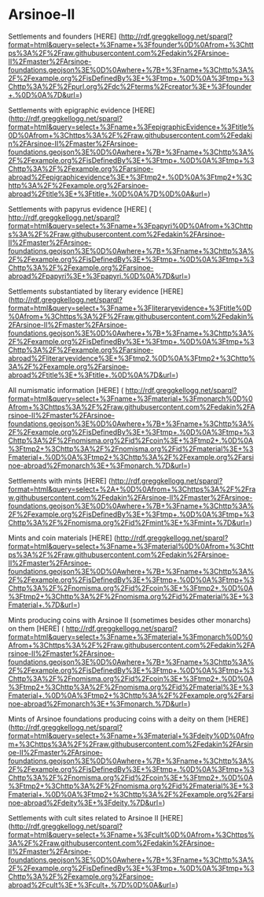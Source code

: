 Arsinoe-II
==========

Settlements and founders [HERE] (http://rdf.greggkellogg.net/sparql?format=html&query=select+%3Fname+%3Ffounder%0D%0Afrom+%3Chttps%3A%2F%2Fraw.githubusercontent.com%2Fedakin%2FArsinoe-II%2Fmaster%2FArsinoe-foundations.geojson%3E%0D%0Awhere+%7B+%3Fname+%3Chttp%3A%2F%2Fexample.org%2FisDefinedBy%3E+%3Ftmp+.%0D%0A%3Ftmp+%3Chttp%3A%2F%2Fpurl.org%2Fdc%2Fterms%2Fcreator%3E+%3Ffounder+.%0D%0A%7D&url=)

Settlements with epigraphic evidence [HERE] (http://rdf.greggkellogg.net/sparql?format=html&query=select+%3Fname+%3FepigraphicEvidence+%3Ftitle%0D%0Afrom+%3Chttps%3A%2F%2Fraw.githubusercontent.com%2Fedakin%2FArsinoe-II%2Fmaster%2FArsinoe-foundations.geojson%3E%0D%0Awhere+%7B+%3Fname+%3Chttp%3A%2F%2Fexample.org%2FisDefinedBy%3E+%3Ftmp+.%0D%0A%3Ftmp+%3Chttp%3A%2F%2Fexample.org%2Farsinoe-abroad%2Fepigraphicevidence%3E+%3Ftmp2+.%0D%0A%3Ftmp2+%3Chttp%3A%2F%2Fexample.org%2Farsinoe-abroad%2Ftitle%3E+%3Ftitle+.%0D%0A%7D%0D%0A&url=)

Settlements with papyrus evidence [HERE] ( http://rdf.greggkellogg.net/sparql?format=html&query=select+%3Fname+%3Fpapyri%0D%0Afrom+%3Chttps%3A%2F%2Fraw.githubusercontent.com%2Fedakin%2FArsinoe-II%2Fmaster%2FArsinoe-foundations.geojson%3E%0D%0Awhere+%7B+%3Fname+%3Chttp%3A%2F%2Fexample.org%2FisDefinedBy%3E+%3Ftmp+.%0D%0A%3Ftmp+%3Chttp%3A%2F%2Fexample.org%2Farsinoe-abroad%2Fpapyri%3E+%3Fpapyri.%0D%0A%7D&url=)

Settlements substantiated by literary evidence [HERE] (http://rdf.greggkellogg.net/sparql?format=html&query=select+%3Fname+%3Fliteraryevidence+%3Ftitle%0D%0Afrom+%3Chttps%3A%2F%2Fraw.githubusercontent.com%2Fedakin%2FArsinoe-II%2Fmaster%2FArsinoe-foundations.geojson%3E%0D%0Awhere+%7B+%3Fname+%3Chttp%3A%2F%2Fexample.org%2FisDefinedBy%3E+%3Ftmp+.%0D%0A%3Ftmp+%3Chttp%3A%2F%2Fexample.org%2Farsinoe-abroad%2Fliteraryevidence%3E+%3Ftmp2.%0D%0A%3Ftmp2+%3Chttp%3A%2F%2Fexample.org%2Farsinoe-abroad%2Ftitle%3E+%3Ftitle+.%0D%0A%7D&url=)

All numismatic information [HERE] ( http://rdf.greggkellogg.net/sparql?format=html&query=select+%3Fname+%3Fmaterial+%3Fmonarch%0D%0Afrom+%3Chttps%3A%2F%2Fraw.githubusercontent.com%2Fedakin%2FArsinoe-II%2Fmaster%2FArsinoe-foundations.geojson%3E%0D%0Awhere+%7B+%3Fname+%3Chttp%3A%2F%2Fexample.org%2FisDefinedBy%3E+%3Ftmp+.%0D%0A%3Ftmp+%3Chttp%3A%2F%2Fnomisma.org%2Fid%2Fcoin%3E+%3Ftmp2+.%0D%0A%3Ftmp2+%3Chttp%3A%2F%2Fnomisma.org%2Fid%2Fmaterial%3E+%3Fmaterial+.%0D%0A%3Ftmp2+%3Chttp%3A%2F%2Fexample.org%2Farsinoe-abroad%2Fmonarch%3E+%3Fmonarch.%7D&url=)

Settlements with mints [HERE] (http://rdf.greggkellogg.net/sparql?format=html&query=select+%2A+%0D%0Afrom+%3Chttps%3A%2F%2Fraw.githubusercontent.com%2Fedakin%2FArsinoe-II%2Fmaster%2FArsinoe-foundations.geojson%3E%0D%0Awhere+%7B+%3Fname+%3Chttp%3A%2F%2Fexample.org%2FisDefinedBy%3E+%3Ftmp+.%0D%0A%3Ftmp+%3Chttp%3A%2F%2Fnomisma.org%2Fid%2Fmint%3E+%3Fmint+%7D&url=)

Mints and coin materials [HERE] (http://rdf.greggkellogg.net/sparql?format=html&query=select+%3Fname+%3Fmaterial%0D%0Afrom+%3Chttps%3A%2F%2Fraw.githubusercontent.com%2Fedakin%2FArsinoe-II%2Fmaster%2FArsinoe-foundations.geojson%3E%0D%0Awhere+%7B+%3Fname+%3Chttp%3A%2F%2Fexample.org%2FisDefinedBy%3E+%3Ftmp+.%0D%0A%3Ftmp+%3Chttp%3A%2F%2Fnomisma.org%2Fid%2Fcoin%3E+%3Ftmp2+.%0D%0A%3Ftmp2+%3Chttp%3A%2F%2Fnomisma.org%2Fid%2Fmaterial%3E+%3Fmaterial+.%7D&url=)

Mints producing coins with Arsinoe II (sometimes besides other monarchs) on them [HERE] ( http://rdf.greggkellogg.net/sparql?format=html&query=select+%3Fname+%3Fmaterial+%3Fmonarch%0D%0Afrom+%3Chttps%3A%2F%2Fraw.githubusercontent.com%2Fedakin%2FArsinoe-II%2Fmaster%2FArsinoe-foundations.geojson%3E%0D%0Awhere+%7B+%3Fname+%3Chttp%3A%2F%2Fexample.org%2FisDefinedBy%3E+%3Ftmp+.%0D%0A%3Ftmp+%3Chttp%3A%2F%2Fnomisma.org%2Fid%2Fcoin%3E+%3Ftmp2+.%0D%0A%3Ftmp2+%3Chttp%3A%2F%2Fnomisma.org%2Fid%2Fmaterial%3E+%3Fmaterial+.%0D%0A%3Ftmp2+%3Chttp%3A%2F%2Fexample.org%2Farsinoe-abroad%2Fmonarch%3E+%3Fmonarch.%7D&url=)

Mints of Arsinoe foundations producing coins with a deity on them [HERE] (http://rdf.greggkellogg.net/sparql?format=html&query=select+%3Fname+%3Fmaterial+%3Fdeity%0D%0Afrom+%3Chttps%3A%2F%2Fraw.githubusercontent.com%2Fedakin%2FArsinoe-II%2Fmaster%2FArsinoe-foundations.geojson%3E%0D%0Awhere+%7B+%3Fname+%3Chttp%3A%2F%2Fexample.org%2FisDefinedBy%3E+%3Ftmp+.%0D%0A%3Ftmp+%3Chttp%3A%2F%2Fnomisma.org%2Fid%2Fcoin%3E+%3Ftmp2+.%0D%0A%3Ftmp2+%3Chttp%3A%2F%2Fnomisma.org%2Fid%2Fmaterial%3E+%3Fmaterial+.%0D%0A%3Ftmp2+%3Chttp%3A%2F%2Fexample.org%2Farsinoe-abroad%2Fdeity%3E+%3Fdeity.%7D&url=)

Settlements with cult sites related to Arsinoe II [HERE] (http://rdf.greggkellogg.net/sparql?format=html&query=select+%3Fname+%3Fcult%0D%0Afrom+%3Chttps%3A%2F%2Fraw.githubusercontent.com%2Fedakin%2FArsinoe-II%2Fmaster%2FArsinoe-foundations.geojson%3E%0D%0Awhere+%7B+%3Fname+%3Chttp%3A%2F%2Fexample.org%2FisDefinedBy%3E+%3Ftmp+.%0D%0A%3Ftmp+%3Chttp%3A%2F%2Fexample.org%2Farsinoe-abroad%2Fcult%3E+%3Fcult+.%7D%0D%0A&url=)

